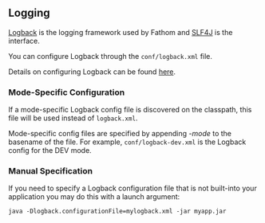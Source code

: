 ## Logging

[Logback] is the logging framework used by Fathom and [SLF4J] is the interface.

You can configure Logback through the `conf/logback.xml` file.

Details on configuring Logback can be found [here](http://logback.qos.ch/documentation.html).

### Mode-Specific Configuration

If a mode-specific Logback config file is discovered on the classpath, this file will be used instead of `logback.xml`.

Mode-specific config files are specified by appending *-mode* to the basename of the file.  For example, `conf/logback-dev.xml` is the Logback config for the DEV mode.

### Manual Specification

If you need to specify a Logback configuration file that is not built-into your application you may do this with a launch argument:

```
java -Dlogback.configurationFile=mylogback.xml -jar myapp.jar
```

[Logback]: http://logback.qos.ch
[SLF4J]: http://www.slf4j.org
